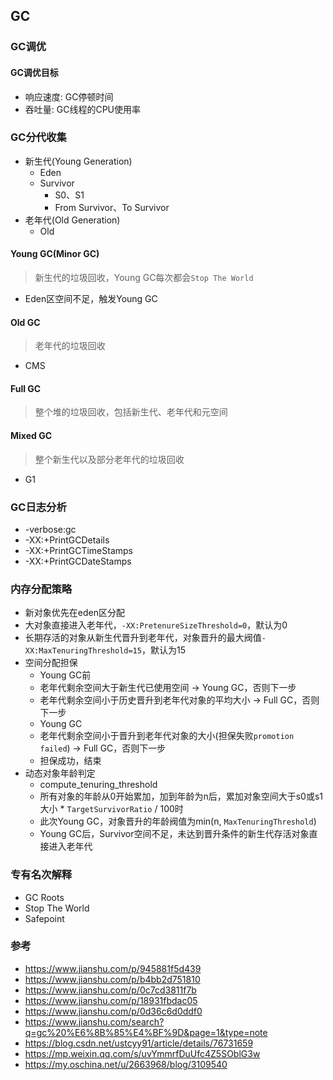 ## GC

### GC调优

#### GC调优目标

* 响应速度: GC停顿时间
* 吞吐量: GC线程的CPU使用率

### GC分代收集

* 新生代(Young Generation)
    * Eden
    * Survivor
        * S0、S1
        * From Survivor、To Survivor
* 老年代(Old Generation)
    * Old

#### Young GC(Minor GC)

> 新生代的垃圾回收，Young GC每次都会`Stop The World`

* Eden区空间不足，触发Young GC

#### Old GC

> 老年代的垃圾回收

* CMS

#### Full GC

> 整个堆的垃圾回收，包括新生代、老年代和元空间

#### Mixed GC

> 整个新生代以及部分老年代的垃圾回收

* G1

### GC日志分析

* -verbose:gc
* -XX:+PrintGCDetails
* -XX:+PrintGCTimeStamps
* -XX:+PrintGCDateStamps

### 内存分配策略

* 新对象优先在eden区分配
* 大对象直接进入老年代，`-XX:PretenureSizeThreshold=0`，默认为0
* 长期存活的对象从新生代晋升到老年代，对象晋升的最大阀值`-XX:MaxTenuringThreshold=15`，默认为15
* 空间分配担保
    * Young GC前
    * 老年代剩余空间大于新生代已使用空间 -> Young GC，否则下一步
    * 老年代剩余空间小于历史晋升到老年代对象的平均大小 -> Full GC，否则下一步
    * Young GC
    * 老年代剩余空间小于晋升到老年代对象的大小(担保失败`promotion failed`) -> Full GC，否则下一步
    * 担保成功，结束
* 动态对象年龄判定
    * compute_tenuring_threshold
    * 所有对象的年龄从0开始累加，加到年龄为n后，累加对象空间大于s0或s1大小 * `TargetSurvivorRatio` / 100时
    * 此次Young GC，对象晋升的年龄阀值为min(n, `MaxTenuringThreshold`)
    * Young GC后，Survivor空间不足，未达到晋升条件的新生代存活对象直接进入老年代

### 专有名次解释

* GC Roots
* Stop The World
* Safepoint

### 参考

* https://www.jianshu.com/p/945881f5d439
* https://www.jianshu.com/p/b4bb2d751810
* https://www.jianshu.com/p/0c7cd3811f7b
* https://www.jianshu.com/p/18931fbdac05
* https://www.jianshu.com/p/0d36c6d0ddf0
* https://www.jianshu.com/search?q=gc%20%E6%8B%85%E4%BF%9D&page=1&type=note
* https://blog.csdn.net/ustcyy91/article/details/76731659
* https://mp.weixin.qq.com/s/uvYmmrfDuUfc4Z5SOblG3w
* https://my.oschina.net/u/2663968/blog/3109540
